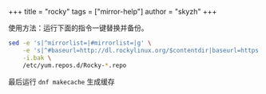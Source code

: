 +++
title = "rocky"
tags = ["mirror-help"]
author = "skyzh"
+++

使用方法：运行下面的指令一键替换并备份。

```bash
sed -e 's|^mirrorlist=|#mirrorlist=|g' \
    -e 's|^#baseurl=http://dl.rockylinux.org/$contentdir|baseurl=https://mirrors.sjtug.sjtu.edu.cn/rocky|g' \
    -i.bak \
    /etc/yum.repos.d/Rocky-*.repo
```

最后运行 `dnf makecache` 生成缓存
